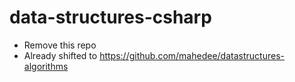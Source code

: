 # data-structures-csharp
* Remove this repo
* Already shifted to https://github.com/mahedee/datastructures-algorithms
